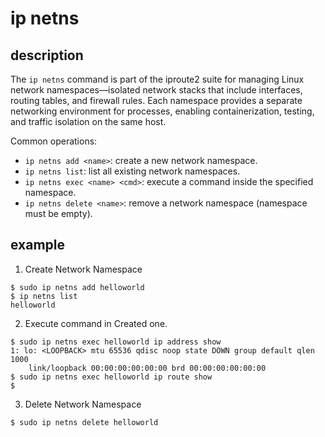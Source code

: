 # ip netns

## description

The `ip netns` command is part of the iproute2 suite for managing Linux network namespaces—isolated network stacks that include interfaces, routing tables, and firewall rules. Each namespace provides a separate networking environment for processes, enabling containerization, testing, and traffic isolation on the same host.

Common operations:
- `ip netns add <name>`: create a new network namespace.
- `ip netns list`: list all existing network namespaces.
- `ip netns exec <name> <cmd>`: execute a command inside the specified namespace.
- `ip netns delete <name>`: remove a network namespace (namespace must be empty).

## example
1. Create Network Namespace
```
$ sudo ip netns add helloworld
$ ip netns list
helloworld
```

2. Execute command in Created one.
```
$ sudo ip netns exec helloworld ip address show
1: lo: <LOOPBACK> mtu 65536 qdisc noop state DOWN group default qlen 1000
    link/loopback 00:00:00:00:00:00 brd 00:00:00:00:00:00
$ sudo ip netns exec helloworld ip route show
$
```

3. Delete Network Namespace
```
$ sudo ip netns delete helloworld
```